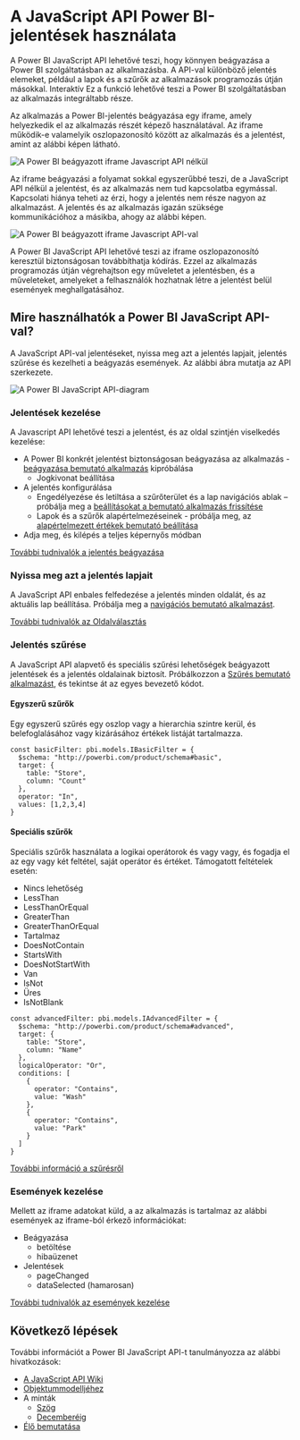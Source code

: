 <properties
   pageTitle="A JavaScript API jelentések használata |} Microsoft Azure"
   description="A Power BI beágyazott, a JavaScript API jelentések használata"
   services="power-bi-embedded"
   documentationCenter=""
   authors="guyinacube"
   manager="erikre"
   editor=""
   tags=""/>
<tags
   ms.service="power-bi-embedded"
   ms.devlang="NA"
   ms.topic="hero-article"
   ms.tgt_pltfrm="NA"
   ms.workload="powerbi"
   ms.date="10/04/2016"
   ms.author="asaxton"/>

# <a name="interact-with-power-bi-reports-using-the-javascript-api"></a>A JavaScript API Power BI-jelentések használata

A Power BI JavaScript API lehetővé teszi, hogy könnyen beágyazása a Power BI szolgáltatásban az alkalmazásba. A API-val különböző jelentés elemeket, például a lapok és a szűrők az alkalmazások programozás útján másokkal. Interaktív Ez a funkció lehetővé teszi a Power BI szolgáltatásban az alkalmazás integráltabb része.

Az alkalmazás a Power BI-jelentés beágyazása egy iframe, amely helyezkedik el az alkalmazás részét képező használatával. Az iframe működik-e valamelyik oszlopazonosító között az alkalmazás és a jelentést, amint az alábbi képen látható. 

![A Power BI beágyazott iframe Javascript API nélkül](media\powerbi-embedded-interact-with-reports\powerbi-embedded-interact-report-1.png)

Az iframe beágyazási a folyamat sokkal egyszerűbbé teszi, de a JavaScript API nélkül a jelentést, és az alkalmazás nem tud kapcsolatba egymással. Kapcsolati hiánya teheti az érzi, hogy a jelentés nem része nagyon az alkalmazást. A jelentés és az alkalmazás igazán szüksége kommunikációhoz a másikba, ahogy az alábbi képen.

![A Power BI beágyazott iframe Javascript API-val](media\powerbi-embedded-interact-with-reports\powerbi-embedded-interact-report-2.png)

A Power BI JavaScript API lehetővé teszi az iframe oszlopazonosító keresztül biztonságosan továbbíthatja kódírás. Ezzel az alkalmazás programozás útján végrehajtson egy műveletet a jelentésben, és a műveleteket, amelyeket a felhasználók hozhatnak létre a jelentést belül események meghallgatásához.

## <a name="what-can-you-do-with-the-power-bi-javascript-api"></a>Mire használhatók a Power BI JavaScript API-val?
A JavaScript API-val jelentéseket, nyissa meg azt a jelentés lapjait, jelentés szűrése és kezelheti a beágyazás események. Az alábbi ábra mutatja az API szerkezete.

![A Power BI JavaScript API-diagram](media\powerbi-embedded-interact-with-reports\powerbi-embedded-interact-report-3.png)


### <a name="manage-reports"></a>Jelentések kezelése
A Javascript API lehetővé teszi a jelentést, és az oldal szintjén viselkedés kezelése:

- A Power BI konkrét jelentést biztonságosan beágyazása az alkalmazás - [beágyazása bemutató alkalmazás](http://azure-samples.github.io/powerbi-angular-client/#/scenario1) kipróbálása
  - Jogkivonat beállítása
- A jelentés konfigurálása
  - Engedélyezése és letiltása a szűrőterület és a lap navigációs ablak – próbálja meg a [beállításokat a bemutató alkalmazás frissítése](http://azure-samples.github.io/powerbi-angular-client/#/scenario6)
  - Lapok és a szűrők alapértelmezéseinek - próbálja meg, az [alapértelmezett értékek bemutató beállítása](http://azure-samples.github.io/powerbi-angular-client/#/scenario5)
- Adja meg, és kilépés a teljes képernyős módban

[További tudnivalók a jelentés beágyazása](https://github.com/Microsoft/PowerBI-JavaScript/wiki/Embedding-Basics)


### <a name="navigate-to-pages-in-a-report"></a>Nyissa meg azt a jelentés lapjait
A JavaScript API enbales felfedezése a jelentés minden oldalát, és az aktuális lap beállítása. Próbálja meg a [navigációs bemutató alkalmazást](http://azure-samples.github.io/powerbi-angular-client/#/scenario3).

[További tudnivalók az Oldalválasztás](https://github.com/Microsoft/PowerBI-JavaScript/wiki/Page-Navigation)

### <a name="filter-a-report"></a>Jelentés szűrése
A JavaScript API alapvető és speciális szűrési lehetőségek beágyazott jelentések és a jelentés oldalainak biztosít. Próbálkozzon a [Szűrés bemutató alkalmazást](http://azure-samples.github.io/powerbi-angular-client/#/scenario4), és tekintse át az egyes bevezető kódot.  


#### <a name="basic-filters"></a>Egyszerű szűrők
Egy egyszerű szűrés egy oszlop vagy a hierarchia szintre kerül, és belefoglalásához vagy kizárásához értékek listáját tartalmazza.

```
const basicFilter: pbi.models.IBasicFilter = {
  $schema: "http://powerbi.com/product/schema#basic",
  target: {
    table: "Store",
    column: "Count"
  },
  operator: "In",
  values: [1,2,3,4]
}
```


#### <a name="advanced-filters"></a>Speciális szűrők
Speciális szűrők használata a logikai operátorok és vagy vagy, és fogadja el az egy vagy két feltétel, saját operátor és értéket. Támogatott feltételek esetén:

- Nincs lehetőség
- LessThan
- LessThanOrEqual
- GreaterThan
- GreaterThanOrEqual
- Tartalmaz
- DoesNotContain
- StartsWith
- DoesNotStartWith
- Van
- IsNot
- Üres
- IsNotBlank

```
const advancedFilter: pbi.models.IAdvancedFilter = {
  $schema: "http://powerbi.com/product/schema#advanced",
  target: {
    table: "Store",
    column: "Name"
  },
  logicalOperator: "Or",
  conditions: [
    {
      operator: "Contains",
      value: "Wash"
    },
    {
      operator: "Contains",
      value: "Park"
    }
  ]
}
```
[További információ a szűrésről](https://github.com/Microsoft/PowerBI-JavaScript/wiki/Filters)


### <a name="handling-events"></a>Események kezelése
Mellett az iframe adatokat küld, a az alkalmazás is tartalmaz az alábbi események az iframe-ból érkező információkat:

- Beágyazása
  - betöltése
  - hibaüzenet
- Jelentések
  - pageChanged
  - dataSelected (hamarosan)

[További tudnivalók az események kezelése](https://github.com/Microsoft/PowerBI-JavaScript/wiki/Handling-Events)


## <a name="next-steps"></a>Következő lépések
További információt a Power BI JavaScript API-t tanulmányozza az alábbi hivatkozások:

- [A JavaScript API Wiki](https://github.com/Microsoft/PowerBI-JavaScript/wiki)
- [Objektummodelljéhez](https://microsoft.github.io/powerbi-models/modules/_models_.html)
- A minták
  - [Szög](http://azure-samples.github.io/powerbi-angular-client)
  - [Decemberéig](https://github.com/Microsoft/powerbi-ember)
- [Élő bemutatása](https://microsoft.github.io/PowerBI-JavaScript/demo/)
